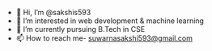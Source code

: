 - 👋 Hi, I’m @sakshis593
- 👀 I’m interested in web development & machine learning
- 🌱 I’m currently pursuing B.Tech in CSE
- 📫 How to reach me- suwarnasakshi593@gmail.com

<!---
sakshis593/sakshis593 is a ✨ special ✨ repository because its `README.md` (this file) appears on your GitHub profile.
You can click the Preview link to take a look at your changes.
--->
